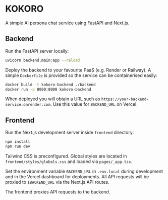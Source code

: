 # KOKORO

A simple AI persona chat service using FastAPI and Next.js.

## Backend

Run the FastAPI server locally:

```bash
uvicorn backend.main:app --reload
```

Deploy the backend to your favourite PaaS (e.g. Render or Railway). A simple
`Dockerfile` is provided so the service can be containerised easily:

```bash
docker build -t kokoro-backend ./backend
docker run -p 8000:8000 kokoro-backend
```

When deployed you will obtain a URL such as
`https://your-backend-service.onrender.com`. Use this value for `BACKEND_URL` on
Vercel.

## Frontend

Run the Next.js development server inside `frontend` directory:

```bash
npm install
npm run dev
```

Tailwind CSS is preconfigured. Global styles are located in `frontend/styles/globals.css` and loaded via `pages/_app.tsx`.

Set the environment variable `BACKEND_URL` in `.env.local` during development
and in the Vercel dashboard for deployments. All API requests will be proxied to
`$BACKEND_URL` via the Next.js API routes.

The frontend proxies API requests to the backend.
